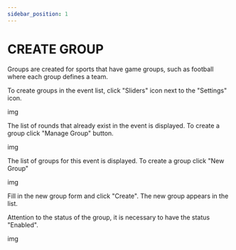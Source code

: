 ```yaml
---
sidebar_position: 1
---
```


# CREATE GROUP

Groups are created for sports that have game groups, such as football where each group defines a team.

To create groups in the event list, click "Sliders" icon next to the "Settings" icon.

img

The list of rounds that already exist in the event is displayed. To create a group click "Manage Group" button.

img

The list of groups for this event is displayed. To create a group click "New Group"

img

Fill in the new group form and click "Create". The new group appears in the list.

Attention to the status of the group, it is necessary to have the status "Enabled".

img
